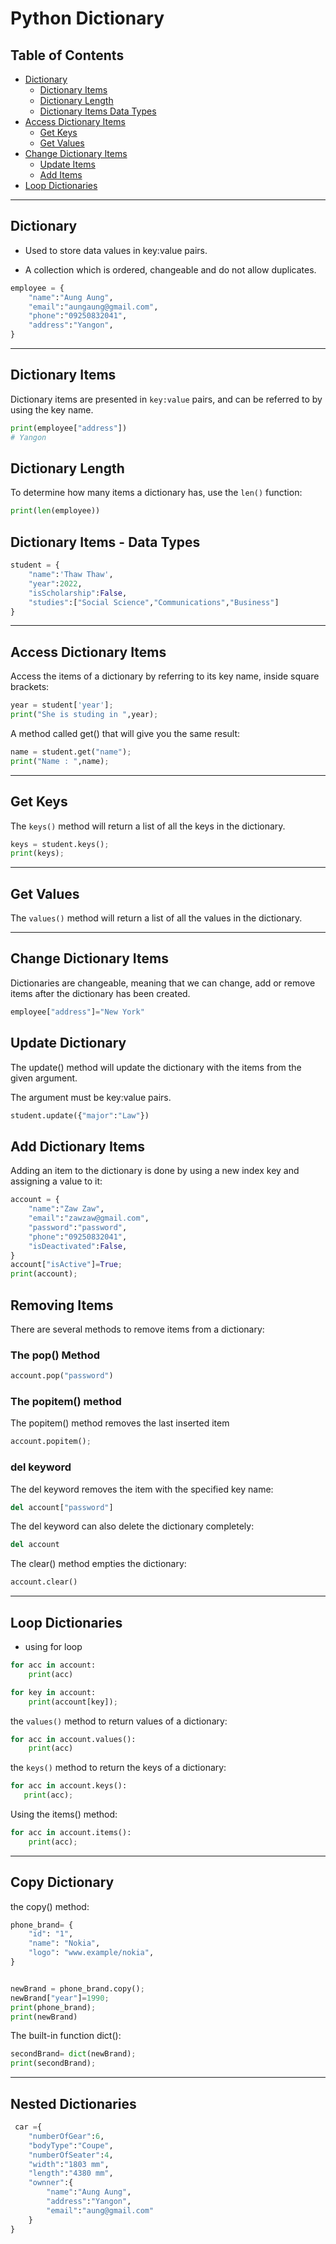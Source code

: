 # Python Dictionary

## Table of Contents

- [Dictionary](#dictionary)
    - [Dictionary Items](#dictionary-items)
    - [Dictionary Length](#dictionary-length)
    - [Dictionary Items Data Types](#dictionary-items---data-types)
- [Access Dictionary Items](#access-dictionary-items)
    - [Get Keys](#get-keys)
    - [Get Values](#get-values)
- [Change Dictionary Items](#change-dictionary-items)
    - [Update Items](#update-dictionary)
    - [Add Items](#add-dictionary-items)
- [Loop Dictionaries](#loop-dictionaries)

---

## Dictionary

- Used to store data values in key:value pairs.

- A collection which is ordered, changeable and do not allow duplicates.


```py
employee = {
    "name":"Aung Aung",
    "email":"aungaung@gmail.com",
    "phone":"09250832041",
    "address":"Yangon",
}
```

---

## Dictionary Items

Dictionary items are presented in `key:value` pairs, and can be referred to by using the key name.

```py
print(employee["address"])
# Yangon
```

## Dictionary Length

To determine how many items a dictionary has, use the `len()` function:

```py
print(len(employee))
```
## Dictionary Items - Data Types

```py
student = {
    "name":'Thaw Thaw',
    "year":2022,
    "isScholarship":False,
    "studies":["Social Science","Communications","Business"]
}
```
---

## Access Dictionary Items

 Access the items of a dictionary by referring to its key name, inside square brackets:

 ```py
year = student['year'];
print("She is studing in ",year);
 ```

A method called get() that will give you the same result:

```py
name = student.get("name");
print("Name : ",name);
```

---

## Get Keys
The `keys()` method will return a list of all the keys in the dictionary.

```py
keys = student.keys();
print(keys);
```

---

## Get Values

The `values()` method will return a list of all the values in the dictionary.


---

## Change Dictionary Items

Dictionaries are changeable, meaning that we can change, add or remove items after the dictionary has been created.

```py
employee["address"]="New York"
```

## Update Dictionary

The update() method will update the dictionary with the items from the given argument.

The argument must be  key:value pairs.

```py
student.update({"major":"Law"})
```

## Add Dictionary Items

Adding an item to the dictionary is done by using a new index key and assigning a value to it:

```py
account = {
    "name":"Zaw Zaw",
    "email":"zawzaw@gmail.com",
    "password":"password",
    "phone":"09250832041",
    "isDeactivated":False,
}
account["isActive"]=True;
print(account);
```


## Removing Items
There are several methods to remove items from a dictionary:

### The pop() Method
```py
account.pop("password")
```

### The popitem() method
The popitem() method removes the last inserted item

```py
account.popitem();
```

### del keyword

The del keyword removes the item with the specified key name:

```py
del account["password"]
```

The del keyword can also delete the dictionary completely:

```py
del account
```

The clear() method empties the dictionary:

```py
account.clear()
```

----

## Loop Dictionaries

- using for loop

```py
for acc in account:
    print(acc)
```

```py
for key in account:
    print(account[key]);
```

the `values()` method to return values of a dictionary:

```py
for acc in account.values():
    print(acc)
```


 the `keys()` method to return the keys of a dictionary:

 ```py
 for acc in account.keys():
    print(acc);
 ```

Using the items() method:
```py
for acc in account.items():
    print(acc);
```


---
## Copy Dictionary


the copy() method:

```py
phone_brand= {
    "id": "1",
    "name": "Nokia",
    "logo": "www.example/nokia",
}
```
```py

newBrand = phone_brand.copy();
newBrand["year"]=1990;
print(phone_brand);
print(newBrand)
```

 The built-in function dict():

 ```py
secondBrand= dict(newBrand);
print(secondBrand);
 ```

 ---
 ## Nested Dictionaries

```py
 car ={
    "numberOfGear":6,
    "bodyType":"Coupe",
    "numberOfSeater":4,
    "width":"1803 mm",
    "length":"4380 mm",
    "ownner":{
        "name":"Aung Aung",
        "address":"Yangon",
        "email":"aung@gmail.com"
    }
}
```
